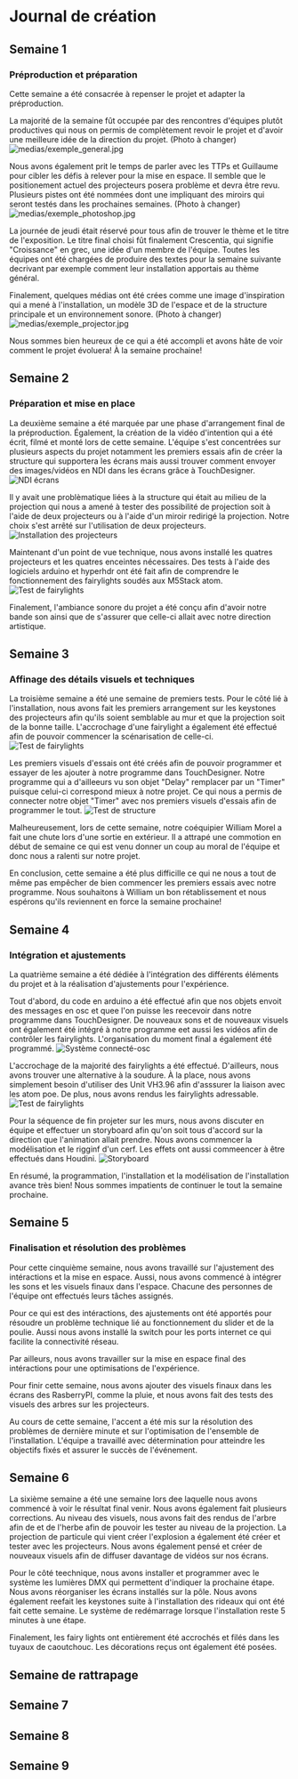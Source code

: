 # Journal de création

## Semaine 1
### Préproduction et préparation

Cette semaine a été consacrée à repenser le projet et adapter la préproduction.

La majorité de la semaine fût occupée par des rencontres d'équipes plutôt productives qui nous on permis de complètement revoir le projet et d'avoir une meilleure idée de la direction du projet.
(Photo à changer)
![medias/exemple_general.jpg](https://github.com/Iteration6/Effet-Papillon/blob/bff25fd46ef8aaab2b5f28a35b97eb95d7b22ec0/docs/journaux/medias/bolduc_s1_brainstorm.jpg)

Nous avons également prit le temps de parler avec les TTPs et Guillaume pour cibler les défis à relever pour la mise en espace. Il semble que le positionement actuel des projecteurs posera problème et devra être revu. Plusieurs pistes ont été nommées dont une impliquant des miroirs qui seront testés dans les prochaines semaines.
(Photo à changer)
![medias/exemple_photoshop.jpg](https://github.com/Iteration6/Effet-Papillon/blob/bff25fd46ef8aaab2b5f28a35b97eb95d7b22ec0/docs/journaux/medias/grand_studio_setup_01.jpg)

La journée de jeudi était réservé pour tous afin de trouver le thème et le titre de l'exposition. Le titre final choisi fût finalement Crescentia, qui signifie "Croissance" en grec, une idée d'un membre de l'équipe. Toutes les équipes ont été chargées de produire des textes pour la semaine suivante decrivant par exemple comment leur installation apportais au thème général.

Finalement, quelques médias ont été crées comme une image d'inspiration qui a mené à l'installation, un modèle 3D de l'espace et de la structure principale et un environnement sonore.
(Photo à changer)
![medias/exemple_projector.jpg](https://github.com/Iteration6/Effet-Papillon/blob/bff25fd46ef8aaab2b5f28a35b97eb95d7b22ec0/docs/journaux/medias/art_petit_studio.png)

Nous sommes bien heureux de ce qui a été accompli et avons hâte de voir comment le projet évoluera! À la semaine prochaine!

## Semaine 2
### Préparation et mise en place

La deuxième semaine a été marquée par une phase d'arrangement final de la préproduction. Également, la création de la vidéo d'intention qui a été écrit, filmé et monté lors de cette semaine. L'équipe s'est concentrées sur plusieurs aspects du projet notamment les premiers essais afin de créer la structure qui supportera les écrans mais aussi trouver comment envoyer des images/vidéos en NDI dans les écrans grâce à TouchDesigner.
![NDI écrans](medias/pi-ndi.jpg)

Il y avait une problèmatique liées à la structure qui était au milieu de la projection qui nous a amené à tester des possibilité de projection soit à l'aide de deux projecteurs ou à l'aide d'un miroir redirigé la projection. Notre choix s'est arrêté sur l'utilisation de deux projecteurs.
![Installation des projecteurs](medias/instal-projecteurs.jpg)

Maintenant d'un point de vue technique, nous avons installé les quatres projecteurs et les quatres enceintes nécessaires. Des tests à l'aide des logiciels arduino et hyperhdr ont été fait afin de comprendre le fonctionnement des fairylights soudés aux M5Stack atom.
![Test de fairylights](medias/fairylight1.jpg)

Finalement, l'ambiance sonore du projet a été conçu afin d'avoir notre bande son ainsi que de s'assurer que celle-ci allait avec notre direction artistique.

## Semaine 3
### Affinage des détails visuels et techniques

La troisième semaine a été une semaine de premiers tests. Pour le côté lié à l'installation, nous avons fait les premiers arrangement sur les keystones des projecteurs afin qu'ils soient semblable au mur et que la projection soit de la bonne taille. L'accrochage d'une fairylight a également été effectué afin de pouvoir commencer la scénarisation de celle-ci.
![Test de fairylights](medias/une_fairylight.jpg)

Les premiers visuels d'essais ont été créés afin de pouvoir programmer et essayer de les ajouter à notre programme dans TouchDesigner. Notre programme qui a d'ailleeurs vu son objet "Delay" remplacer par un "Timer" puisque celui-ci correspond mieux à notre projet. Ce qui nous a permis de connecter notre objet "Timer" avec nos premiers visuels d'essais afin de programmer le tout.
![Test de structure](medias/structure-test.jpg)

Malheureusement, lors de cette semaine, notre coéquipier William Morel a fait une chute lors d'une sortie en extérieur. Il a attrapé une commotion en début de semaine ce qui est venu donner un coup au moral de l'équipe et donc nous a ralenti sur notre projet. 

En conclusion, cette semaine a été plus difficille ce qui ne nous a tout de même pas empêcher de bien commencer les premiers essais avec notre programme. Nous souhaitons à William un bon rétablissement et nous espérons qu'ils reviennent en force la semaine prochaine!

## Semaine 4
### Intégration et ajustements

La quatrième semaine a été dédiée à l'intégration des différents éléments du projet et à la réalisation d'ajustements pour l'expérience.

Tout d'abord, du code en arduino a été effectué afin que nos objets envoit des messages en osc et quee l'on puisse les reecevoir dans notre programme dans TouchDesigner. De nouveaux sons et de nouveaux visuels ont également été intégré à notre programme eet aussi les vidéos afin de contrôler les fairylights. L'organisation du moment final a également été programmé.
![Système connecté-osc](medias/bolduc_semaine4_1.png)

L'accrochage de la majorité des fairylights a été effectué. D'ailleurs, nous avons trouver une alternative à la soudure. À la place, nous avons simplement besoin d'utiliser des Unit VH3.96 afin d'asssurer la liaison avec les atom poe. De plus, nous avons rendus les fairylights adressable.
![Test de fairylights](medias/fairylight_accrocher.jpg)

Pour la séquence de fin projeter sur les murs, nous avons discuter en équipe et effectuer un storyboard afin qu'on soit tous d'accord sur la direction que l'animation allait prendre. Nous avons commencer la modélisation et le rigginf d'un cerf. Les effets ont aussi commeencer à être effectués dans Houdini.
![Storyboard](../journaux/medias/storyboard.png)

En résumé, la programmation, l'installation et la modélisation de l'installation avance très bien! Nous sommes impatients de continuer le tout la semaine prochaine.

## Semaine 5
### Finalisation et résolution des problèmes

Pour cette cinquième semaine, nous avons travaillé sur l'ajustement des intéractions et la mise en espace. Aussi, nous avons commencé à intégrer les sons et les visuels finaux dans l'espace. Chacune des personnes de l'équipe ont effectués leurs tâches assignés.

Pour ce qui est des intéractions, des ajustements ont été apportés pour résoudre un problème technique lié au fonctionnement du slider et de la poulie. Aussi nous avons installé la switch pour les ports internet ce qui facilite la connectivité réseau.

Par ailleurs, nous avons travailler sur la mise en espace final des intéractions pour une optimisations de l'expérience.

Pour finir cette semaine, nous avons ajouter des visuels finaux dans les écrans des RasberryPI, comme la pluie, et nous avons fait des tests des visuels des arbres sur les projecteurs.

Au cours de cette semaine, l'accent a été mis sur la résolution des problèmes de dernière minute et sur l'optimisation de l'ensemble de l'installation. L'équipe a travaillé avec détermination pour atteindre les objectifs fixés et assurer le succès de l'événement.

## Semaine 6
La sixième semaine a été une semaine lors dee laquelle nous avons commencé à voir le résultat final venir. Nous avons également fait plusieurs corrections. Au niveau des visuels, nous avons fait des rendus de l'arbre afin de et de l'herbe afin de pouvoir les tester au niveau de la projection. La projection de particule qui vient créer l'explosion a également été créer et tester avec les projecteurs. Nous avons également pensé et créer de nouveaux visuels afin de diffuser davantage de vidéos sur nos écrans.

Pour le côté teechnique, nous avons installer et programmer avec le système les lumières DMX qui permettent d'indiquer la prochaine étape. Nous avons réorganiser les écrans installés sur la pôle. Nous avons également reefait les keystones suite à l'installation des rideaux qui ont été fait cette semaine. Le système de redémarrage lorsque l'installation reste 5 minutes à une étape.

Finalement, les fairy lights ont entièrement été accrochés et filés dans les tuyaux de caoutchouc. Les décorations reçus ont également été posées.

## Semaine de rattrapage

## Semaine 7

## Semaine 8

## Semaine 9






